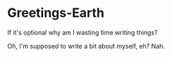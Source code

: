 # Greetings-Earth
If it's optional why am I wasting time writing things?

Oh, I'm supposed to write a bit about myself, eh?
Nah.
